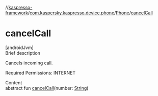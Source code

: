 //[kaspresso-framework](../../index.md)/[com.kaspersky.kaspresso.device.phone](../index.md)/[Phone](index.md)/[cancelCall](cancel-call.md)



# cancelCall  
[androidJvm]  
Brief description  




Cancels incoming call.



Required Permissions: INTERNET



  
Content  
abstract fun [cancelCall](cancel-call.md)(number: [String](https://kotlinlang.org/api/latest/jvm/stdlib/kotlin/-string/index.html))  



